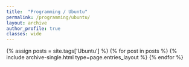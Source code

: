 ```yaml
---
title:  "Programming / Ubuntu"
permalink: /programming/ubuntu/
layout: archive
author_profile: true
classes: wide
---
```


{% assign posts = site.tags['Ubuntu'] %}
{% for post in posts %} {% include archive-single.html type=page.entries_layout %} {% endfor %}